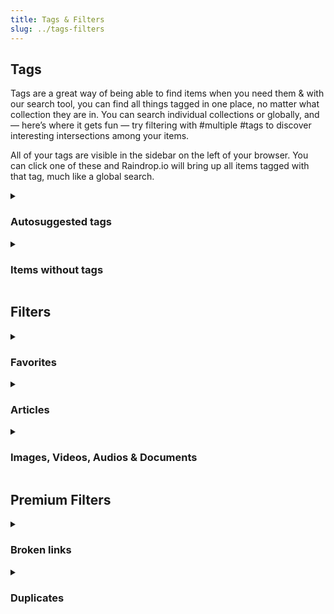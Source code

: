 ```yaml
---
title: Tags & Filters
slug: ../tags-filters
---
```


## Tags
Tags are a great way of being able to find items when you need them & with our search tool, you can find all things tagged in one place, no matter what collection they are in.
You can search individual collections or globally, and — here’s where it gets fun — try filtering with #multiple #tags to discover interesting intersections among your items.

All of your tags are visible in the sidebar on the left of your browser.
You can click one of these and Raindrop.io will bring up all items tagged with that tag, much like a global search.

<!------------------------------>
<details><summary>

### Autosuggested tags

</summary>

</details>


<!------------------------------>
<details><summary>

### Items without tags

</summary>

</details>


## Filters


<!------------------------------>
<details><summary>

### Favorites

</summary>

</details>

<!------------------------------>
<details><summary>

### Articles

</summary>

</details>

<!------------------------------>
<details><summary>

### Images, Videos, Audios & Documents

</summary>

</details>


## Premium Filters


<!------------------------------>
<details><summary>

### Broken links

</summary>

Raindrop.io periodically check all your bookmarks for availability. If any URL hit dead you will notice a special 'ghost' icon next to bookmark domain name.

Click 'Broken' filter in sidebar to find all of them.

Check [this article](../../troubleshooting/false-broken-links.md) if you want to configure it or have a problems with it.

</details>


<!------------------------------>
<details><summary>

### Duplicates

</summary>

Have you ever bookmarked a page more than once? Duplicate bookmarks take up space and needlessly add to a surplus of saved pages.
Raindrop.io can help you locate and remove duplicates bookmarks.

You can find them in sidebar in Filters section:

When you click on Duplicates filter you will see only duplicate bookmarks. This list will not contain originals. So it's safe to remove them all.

> Original is bookmark that created initially, the first one  
> Duplicates are all that created after

</details>